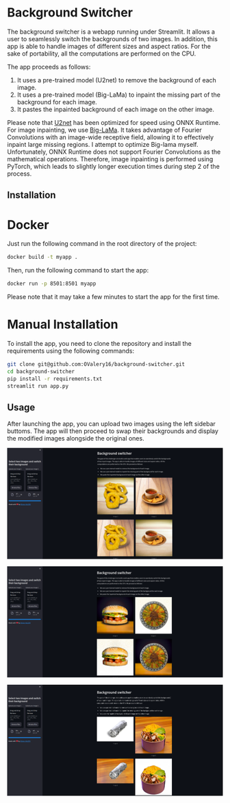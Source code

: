 # Background Switcher

The background switcher is a webapp running under Streamlit. It allows a user to seamlessly switch the backgrounds of two images. In addition, 
this app is able to handle images of different sizes and aspect ratios. For the sake of portability, all the computations are performed on the CPU.

The app proceeds as follows:
1. It uses a pre-trained model (U2net) to remove the background of each image.
2. It uses a pre-trained model (Big-LaMa) to inpaint the missing part of the background for each image.
3. It pastes the inpainted background of each image on the other image.

Please note that [U2net](https://arxiv.org/pdf/2005.09007.pdf) has been optimized for speed using ONNX Runtime. For image inpainting, we use [Big-LaMa](https://arxiv.org/abs/2109.07161). It takes advantage of Fourier Convolutions with an image-wide receptive field, allowing it to effectively inpaint large missing regions. I attempt to optimize Big-lama myself. Unfortunately, ONNX Runtime does not support Fourier Convolutions as the mathematical operations. Therefore, image inpainting is performed using PyTorch, which leads to slightly longer execution times during step 2 of the process.


## Installation

# Docker 

Just run the following command in the root directory of the project:

```bash
docker build -t myapp .
```
    
Then, run the following command to start the app:

```bash
docker run -p 8501:8501 myapp
```
Please note that it may take a few minutes to start the app for the first time.

# Manual Installation

To install the app, you need to clone the repository and install the requirements using the following commands:

```bash
git clone git@github.com:OValery16/background-switcher.git
cd background-switcher
pip install -r requirements.txt
streamlit run app.py
```

## Usage

After launching the app, you can upload two images using the left sidebar buttoms. The app will then proceed to swap their backgrounds and display the modified images alongside the original ones.

![App example1](./images/example.png)

![App example2](./images/example3.png)

![App example3](./images/example4.png)

